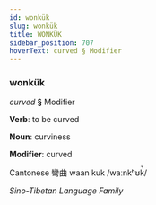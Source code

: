 ```yaml
---
id: wonkük
slug: wonkük
title: WONKÜK
sidebar_position: 707
hoverText: curved § Modifier
---
```


### wonkük

*curved* **§** Modifier

**Verb**: to be curved

**Noun**: curviness

**Modifier**: curved

Cantonese 彎曲 waan kuk /waːnkʰʊk̚/

*Sino-Tibetan Language Family*